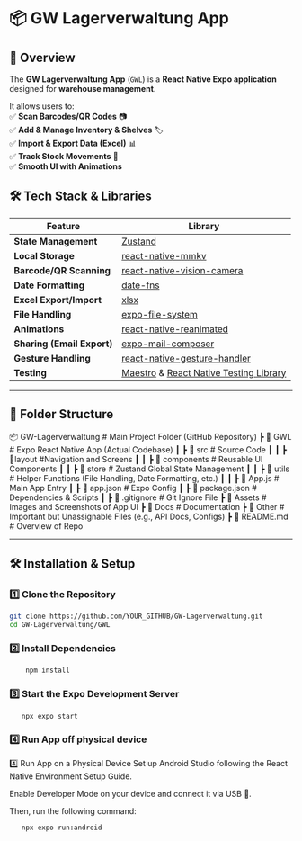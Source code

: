 # 📦 GW Lagerverwaltung App

## 🚀 Overview

The **GW Lagerverwaltung App** (`GWL`) is a **React Native Expo application** designed for **warehouse management**.

It allows users to:  
✅ **Scan Barcodes/QR Codes** 📷  
✅ **Add & Manage Inventory & Shelves** 🏷️  
✅ **Import & Export Data (Excel)** 📊  
✅ **Track Stock Movements** 🔄  
✅ **Smooth UI with Animations**

## 🛠️ Tech Stack & Libraries

| Feature                    | Library                                                                                                                            |
| -------------------------- | ---------------------------------------------------------------------------------------------------------------------------------- |
| **State Management**       | [Zustand](https://github.com/pmndrs/zustand)                                                                                       |
| **Local Storage**          | [react-native-mmkv](https://github.com/mrousavy/react-native-mmkv)                                                                 |
| **Barcode/QR Scanning**    | [react-native-vision-camera](https://github.com/mrousavy/react-native-vision-camera)                                               |
| **Date Formatting**        | [date-fns](https://date-fns.org/)                                                                                                  |
| **Excel Export/Import**    | [xlsx](https://github.com/SheetJS/sheetjs)                                                                                         |
| **File Handling**          | [expo-file-system](https://docs.expo.dev/versions/latest/sdk/filesystem/)                                                          |
| **Animations**             | [react-native-reanimated](https://github.com/software-mansion/react-native-reanimated)                                             |
| **Sharing (Email Export)** | [expo-mail-composer](https://docs.expo.dev/versions/latest/sdk/mail-composer/)                                                     |
| **Gesture Handling**       | [react-native-gesture-handler](https://docs.swmansion.com/react-native-gesture-handler/docs/)                                      |
| **Testing**                | [Maestro](https://maestro.mobile.dev/) & [React Native Testing Library](https://github.com/callstack/react-native-testing-library) |

---

## 📂 Folder Structure

📦 GW-Lagerverwaltung # Main Project Folder (GitHub Repository)
┣ 📂 GWL # Expo React Native App (Actual Codebase)
┃ ┣ 📂 src # Source Code
┃ ┃ ┣ 📂layout #Navigation and Screens
┃ ┃ ┣ 📂 components # Reusable UI Components
┃ ┃ ┣ 📂 store # Zustand Global State Management
┃ ┃ ┣ 📂 utils # Helper Functions (File Handling, Date Formatting, etc.)
┃ ┃ ┣ 📜 App.js # Main App Entry
┃ ┣ 📜 app.json # Expo Config
┃ ┣ 📜 package.json # Dependencies & Scripts
┃ ┣ 📜 .gitignore # Git Ignore File
┣ 📂 Assets # Images and Screenshots of App UI
┣ 📂 Docs # Documentation
┣ 📂 Other # Important but Unassignable Files (e.g., API Docs, Configs)
┣ 📜 README.md # Overview of Repo

---

## 🛠️ Installation & Setup

### 1️⃣ **Clone the Repository**

```sh
git clone https://github.com/YOUR_GITHUB/GW-Lagerverwaltung.git
cd GW-Lagerverwaltung/GWL
```

### 2️⃣ **Install Dependencies**

```sh
    npm install
```

### 3️⃣ **Start the Expo Development Server**

```sh
   npx expo start
```

### 4️⃣ **Run App off physical device**

4️⃣ Run App on a Physical Device
Set up Android Studio following the React Native Environment Setup Guide.

Enable Developer Mode on your device and connect it via USB 🔌.

Then, run the following command:

```sh
   npx expo run:android
```
